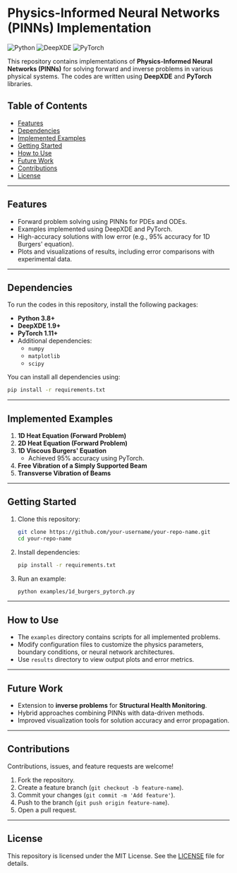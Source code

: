# **Physics-Informed Neural Networks (PINNs) Implementation**  

![Python](https://img.shields.io/badge/Python-3.8%2B-blue)
![DeepXDE](https://img.shields.io/badge/DeepXDE-1.9-green)
![PyTorch](https://img.shields.io/badge/PyTorch-1.11-orange)  

This repository contains implementations of **Physics-Informed Neural Networks (PINNs)** for solving forward and inverse problems in various physical systems. The codes are written using **DeepXDE** and **PyTorch** libraries.  

## **Table of Contents**  
- [Features](#features)  
- [Dependencies](#dependencies)  
- [Implemented Examples](#implemented-examples)  
- [Getting Started](#getting-started)  
- [How to Use](#how-to-use)  
- [Future Work](#future-work)  
- [Contributions](#contributions)  
- [License](#license)  

---

## **Features**  
- Forward problem solving using PINNs for PDEs and ODEs.  
- Examples implemented using DeepXDE and PyTorch.  
- High-accuracy solutions with low error (e.g., 95% accuracy for 1D Burgers' equation).  
- Plots and visualizations of results, including error comparisons with experimental data.  

---

## **Dependencies**  
To run the codes in this repository, install the following packages:  

- **Python 3.8+**  
- **DeepXDE 1.9+**  
- **PyTorch 1.11+**  
- Additional dependencies:  
  - `numpy`  
  - `matplotlib`  
  - `scipy`  

You can install all dependencies using:  

```bash  
pip install -r requirements.txt  
```  

---

## **Implemented Examples**  
1. **1D Heat Equation (Forward Problem)**  
2. **2D Heat Equation (Forward Problem)**  
3. **1D Viscous Burgers' Equation**  
   - Achieved 95% accuracy using PyTorch.  
4. **Free Vibration of a Simply Supported Beam**  
5. **Transverse Vibration of Beams**  

---

## **Getting Started**  

1. Clone this repository:  

   ```bash  
   git clone https://github.com/your-username/your-repo-name.git  
   cd your-repo-name  
   ```  

2. Install dependencies:  

   ```bash  
   pip install -r requirements.txt  
   ```  

3. Run an example:  

   ```bash  
   python examples/1d_burgers_pytorch.py  
   ```  

---

## **How to Use**  
- The `examples` directory contains scripts for all implemented problems.  
- Modify configuration files to customize the physics parameters, boundary conditions, or neural network architectures.  
- Use `results` directory to view output plots and error metrics.  

---

## **Future Work**  
- Extension to **inverse problems** for **Structural Health Monitoring**.  
- Hybrid approaches combining PINNs with data-driven methods.  
- Improved visualization tools for solution accuracy and error propagation.  

---

## **Contributions**  
Contributions, issues, and feature requests are welcome!  

1. Fork the repository.  
2. Create a feature branch (`git checkout -b feature-name`).  
3. Commit your changes (`git commit -m 'Add feature'`).  
4. Push to the branch (`git push origin feature-name`).  
5. Open a pull request.  

---

## **License**  
This repository is licensed under the MIT License. See the [LICENSE](LICENSE) file for details.  
